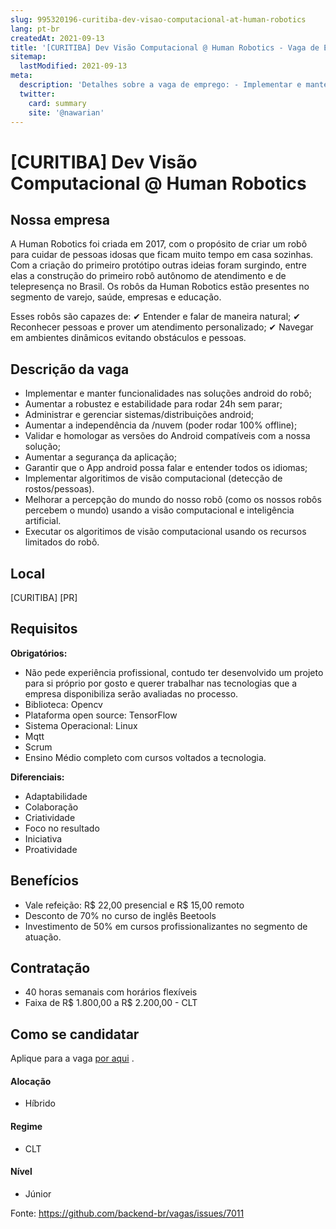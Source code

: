 ```yaml
---
slug: 995320196-curitiba-dev-visao-computacional-at-human-robotics
lang: pt-br
createdAt: 2021-09-13
title: '[CURITIBA] Dev Visão Computacional @ Human Robotics - Vaga de Emprego'
sitemap:
  lastModified: 2021-09-13
meta:
  description: 'Detalhes sobre a vaga de emprego: - Implementar e manter funcionalidades nas soluções android do robô; - Aumentar a robustez e estabilidade para rodar 24h sem parar; - Administrar e gerenciar sistemas/distribuições android; - Aumentar a independência da /nuvem (poder rodar 100% offline); - Validar e homologar as versões do Android compatíveis com a nossa solução; - Aumentar a segurança da aplicação; - Garantir que o App android possa falar e entender todos os idiomas; - Implementar algoritimos de visão computacional (detecção de rostos/pessoas). - Melhorar a percepção do mundo do nosso robô (como os nossos robôs percebem o mundo) usando a visão computacional e inteligência artificial. - Executar os algoritimos de visão computacional usando os recursos limitados do robô.'
  twitter:
    card: summary
    site: '@nawarian'
---
```


# [CURITIBA] Dev Visão Computacional @ Human Robotics

## Nossa empresa

A Human Robotics foi criada em 2017, com o propósito de criar um robô para cuidar de pessoas idosas que ficam muito tempo em casa sozinhas. 
Com a criação do primeiro protótipo outras ideias foram surgindo, entre elas a construção do primeiro robô autônomo de atendimento e de telepresença no Brasil. 
Os robôs da Human Robotics estão presentes no segmento de varejo, saúde, empresas e educação. 

Esses robôs são capazes de:
✔  Entender e falar de maneira natural;
✔  Reconhecer pessoas e prover um atendimento personalizado; 
✔  Navegar em ambientes dinâmicos evitando obstáculos e pessoas.

## Descrição da vaga

- Implementar e manter funcionalidades nas soluções android do robô;
- Aumentar a robustez e estabilidade para rodar 24h sem parar;
- Administrar e gerenciar sistemas/distribuições android;
- Aumentar a independência da /nuvem (poder rodar 100% offline);
- Validar e homologar as versões do Android compatíveis com a nossa solução; 
- Aumentar a segurança da aplicação;
- Garantir que o App android possa falar e entender todos os idiomas; 
- Implementar algoritimos de visão computacional (detecção de rostos/pessoas).
- Melhorar a percepção do mundo do nosso robô (como os nossos robôs percebem o mundo) usando a visão computacional e inteligência artificial.
- Executar os algoritimos de visão computacional usando os recursos limitados do robô.

## Local

[CURITIBA] [PR]

## Requisitos

**Obrigatórios:**

- Não pede experiência profissional, contudo ter desenvolvido um projeto para si próprio por gosto e querer trabalhar nas tecnologias que a empresa disponibiliza serão avaliadas no processo. 
- Biblioteca: Opencv
- Plataforma open source: TensorFlow
- Sistema Operacional: Linux
- Mqtt 
- Scrum
- Ensino Médio completo com cursos voltados a tecnologia.

**Diferenciais:**
- Adaptabilidade
- Colaboração
- Criatividade
- Foco no resultado
- Iniciativa
- Proatividade

## Benefícios

- Vale refeição: R$ 22,00 presencial e R$ 15,00 remoto
- Desconto de 70% no curso de inglês Beetools
- Investimento de 50% em cursos profissionalizantes no segmento de atuação. 

## Contratação

- 40 horas semanais com horários flexíveis
- Faixa de R$ 1.800,00 a R$ 2.200,00 - CLT

## Como se candidatar

Aplique para a vaga [por aqui](https://www.careers-page.com/novare-rh/job/95XX3Y) .

#### Alocação
- Híbrido

#### Regime
- CLT

#### Nível
- Júnior

Fonte: https://github.com/backend-br/vagas/issues/7011